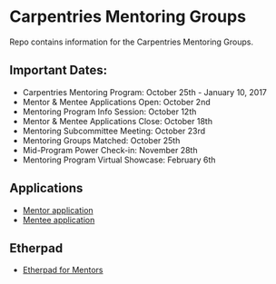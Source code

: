 # Carpentries Mentoring Groups
Repo contains information for the Carpentries Mentoring Groups.

## Important Dates:
+ Carpentries Mentoring Program: October 25th - January 10, 2017  
+ Mentor & Mentee Applications Open: October 2nd
+ Mentoring Program Info Session: October 12th      
+ Mentor & Mentee Applications Close: October 18th    
+ Mentoring Subcommittee Meeting: October 23rd
+ Mentoring Groups Matched: October 25th  
+ Mid-Program Power Check-in: November 28th 
+ Mentoring Program Virtual Showcase: February 6th 

## Applications
+ [Mentor application](https://goo.gl/forms/hEkmp1GxKYXZkjBJ3)  
+ [Mentee application](https://goo.gl/forms/sSqFBgB6Uf0Bcujj1)  

## Etherpad
+ [Etherpad for Mentors](http://pad.software-carpentry.org/mentorship-info)
